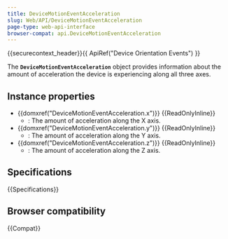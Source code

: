 ```yaml
---
title: DeviceMotionEventAcceleration
slug: Web/API/DeviceMotionEventAcceleration
page-type: web-api-interface
browser-compat: api.DeviceMotionEventAcceleration
---
```


{{securecontext_header}}{{ ApiRef("Device Orientation Events") }}

The **`DeviceMotionEventAcceleration`** object provides information about the amount of acceleration the device is experiencing along all three axes.

## Instance properties

- {{domxref("DeviceMotionEventAcceleration.x")}} {{ReadOnlyInline}}
  - : The amount of acceleration along the X axis.
- {{domxref("DeviceMotionEventAcceleration.y")}} {{ReadOnlyInline}}
  - : The amount of acceleration along the Y axis.
- {{domxref("DeviceMotionEventAcceleration.z")}} {{ReadOnlyInline}}
  - : The amount of acceleration along the Z axis.

## Specifications

{{Specifications}}

## Browser compatibility

{{Compat}}
